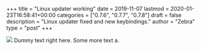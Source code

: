 +++
title = "Linux updater working"
date = 2019-11-07
lastmod = 2020-01-23T16:58:41+00:00
categories = ["0.7.6", "0.7.7", "0.7.8"]
draft = false
description = "Linux updater fixed and new keybindings."
author = "Zebra"
type = "post"
+++

![](/images/post/post-1.jpg)
Dummy text right here. Some more text a.
